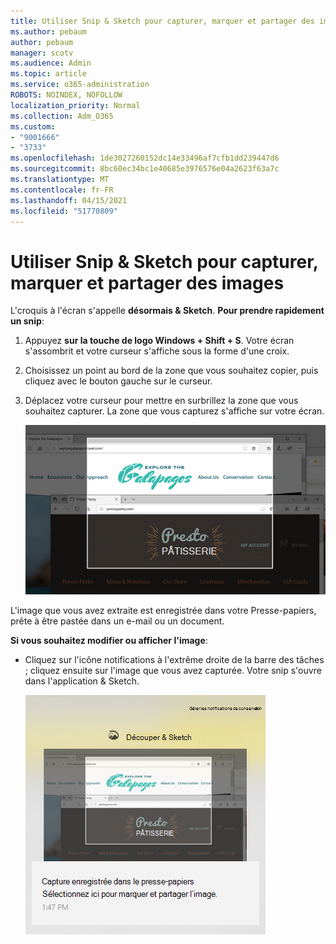 ```yaml
---
title: Utiliser Snip & Sketch pour capturer, marquer et partager des images
ms.author: pebaum
author: pebaum
manager: scotv
ms.audience: Admin
ms.topic: article
ms.service: o365-administration
ROBOTS: NOINDEX, NOFOLLOW
localization_priority: Normal
ms.collection: Adm_O365
ms.custom:
- "9001666"
- "3733"
ms.openlocfilehash: 1de3027260152dc14e33496af7cfb1dd239447d6
ms.sourcegitcommit: 8bc60ec34bc1e40685e3976576e04a2623f63a7c
ms.translationtype: MT
ms.contentlocale: fr-FR
ms.lasthandoff: 04/15/2021
ms.locfileid: "51770809"
---
```

# <a name="use-snip--sketch-to-capture-mark-up-and-share-images"></a>Utiliser Snip & Sketch pour capturer, marquer et partager des images

L'croquis à l'écran s'appelle **désormais & Sketch**. **Pour prendre rapidement un snip**:

1. Appuyez **sur la touche de logo Windows + Shift + S**. Votre écran s'assombrit et votre curseur s'affiche sous la forme d'une croix. 

2. Choisissez un point au bord de la zone que vous souhaitez copier, puis cliquez avec le bouton gauche sur le curseur. 

3. Déplacez votre curseur pour mettre en surbrillez la zone que vous souhaitez capturer. La zone que vous capturez s'affiche sur votre écran.

   ![image de la sélection mise en surbrill](media/snipone.png)

L'image que vous avez extraite est enregistrée dans votre Presse-papiers, prête à être pastée dans un e-mail ou un document. 

**Si vous souhaitez modifier ou afficher l'image**: 

- Cliquez sur l'icône notifications à l'extrême droite de la barre des tâches ; cliquez ensuite sur l'image que vous avez capturée. Votre snip s'ouvre dans l'application & Sketch.

   ![image de l'image affichée dans l'application de sirotation](media/sniptwo.png)
